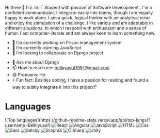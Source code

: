 Hi there 👋 I'm an IT Student with passion of Software Development . I'm a confident communicator, I integrate easily into teams, though I am equally happy to work alone. I am a quick, logical thinker with an analytical mind and enjoy the stimulation of a challenge. I like variety and am adaptable in different situations, to which I respond with enthusiasm and a sense of humor. I am computer-literate and am always keen to learn something new.


<!--
**Belloyusuf/Belloyusuf** is a ✨ _special_ ✨ repository because its `README.md` (this file) appears on your GitHub profile.

Here are some ideas to get you started:
-->


 - 🔭 I’m currently working on Prison management system
 - 🌱 I’m currently learning JavaScript
 - 👯 I’m looking to collaborate on Django project
 <!-- 🤔 I’m looking for help with -->
 - 💬 Ask me about Django
 - 📫 How to reach me: belloyusuf1997@gmail.com
 - 😄 Pronouns: He
 - ⚡ Fun fact: Besides coding, I have a passion for reading and found a way to subtly integrate it into this project!"



<h1> Languages</h1>
![Top languages](https://github-readme-stats.vercel.app/api/top-langs/?username=Belloyusuf)
  <img alt="React" src="https://img.shields.io/badge/React-61DAFB?logo=react&logoColor=white&style=for-the-badge" />
  <img alt="Angular" src="https://img.shields.io/badge/Angular-DD0031?logo=angular&logoColor=white&style=for-the-badge" />
  <img alt="JavaScript" src="https://img.shields.io/badge/JavaScript-F7DF1E?logo=javascript&logoColor=white&style=for-the-badge" />
  <img alt="HTML" src="https://img.shields.io/badge/HTML-E34F26?logo=html5&logoColor=white&style=for-the-badge" />
  <img alt="Css" src="https://img.shields.io/badge/CSS-1572B6?logo=css3&logoColor=white&style=for-the-badge" />
  <img alt="Sass" src="https://img.shields.io/badge/Sass-CC6699?logo=sass&logoColor=white&style=for-the-badge" />
  <img alt="Gatsby" src="https://img.shields.io/badge/Gatsby-663399?logo=gatsby&logoColor=white&style=for-the-badge" />
  <img alt="GraphQl" src="https://img.shields.io/badge/GraphQL-E10098?logo=graphql&logoColor=white&style=for-the-badge" />
  <img alt="C Sharp" src="https://img.shields.io/badge/C%23-239120?logo=c-sharp&logoColor=white&style=for-the-badge" />
  <img alt="Unity" src="https://img.shields.io/badge/Unity-000000?logo=unity&logoColor=white&style=for-the-badge" />

